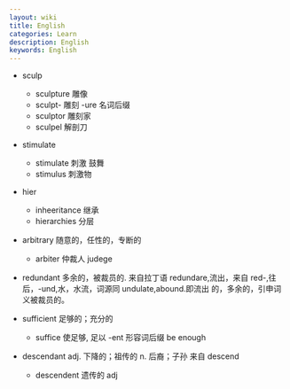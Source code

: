 ```yaml
---
layout: wiki
title: English
categories: Learn
description: English
keywords: English
---
```


- sculp
    - sculpture 雕像
    - sculpt- 雕刻 -ure 名词后缀
    - sculptor 雕刻家
    - sculpel 解剖刀

- stimulate
    - stimulate 刺激 鼓舞
    - stimulus 刺激物


- hier
    - inheeritance 继承
    - hierarchies 分层

- arbitrary 随意的，任性的，专断的
    - arbiter 仲裁人 judege

- redundant 多余的，被裁员的. 来自拉丁语 redundare,流出，来自 red-,往后，-und,水，水流，词源同 undulate,abound.即流出 的，多余的，引申词义被裁员的。

- sufficient 足够的；充分的
    - suffice 使足够, 足以 -ent 形容词后缀 be enough

- descendant adj. 下降的；祖传的 n. 后裔；子孙 来自 descend
    - descendent 遗传的 adj